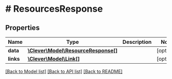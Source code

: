 # # ResourcesResponse

## Properties

Name | Type | Description | Notes
------------ | ------------- | ------------- | -------------
**data** | [**\Clever\Model\ResourceResponse[]**](ResourceResponse.md) |  | [optional]
**links** | [**\Clever\Model\Link[]**](Link.md) |  | [optional]

[[Back to Model list]](../../README.md#models) [[Back to API list]](../../README.md#endpoints) [[Back to README]](../../README.md)
